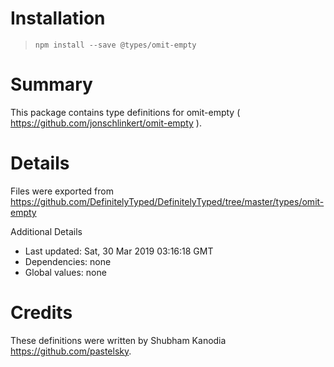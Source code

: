# Installation
> `npm install --save @types/omit-empty`

# Summary
This package contains type definitions for omit-empty ( https://github.com/jonschlinkert/omit-empty ).

# Details
Files were exported from https://github.com/DefinitelyTyped/DefinitelyTyped/tree/master/types/omit-empty

Additional Details
 * Last updated: Sat, 30 Mar 2019 03:16:18 GMT
 * Dependencies: none
 * Global values: none

# Credits
These definitions were written by Shubham Kanodia <https://github.com/pastelsky>.
